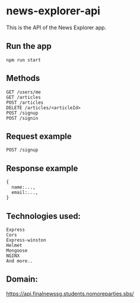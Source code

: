 # news-explorer-api

This is the API of the News Explorer app.

## Run the app

    npm run start
    
## Methods
    
    GET /users/me
    GET /articles
    POST /articles
    DELETE /articles/<articleId>
    POST /signup
    POST /signin
    
## Request example

`POST /signup`

## Response example
    
    {
      name:...,
      email:...,
    }
    
## Technologies used:
    Express
    Cors
    Express-winston
    Helmet
    Mongoose
    NGINX
    And more..
    
## Domain: 
  
  https://api.finalnewssg.students.nomoreparties.sbs/ 
